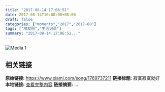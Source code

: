```yaml
---
title: "2017-08-14 17:06:51"
date: 2017-08-14T10:00:00+08:00
draft: false
categories: ["moments","2017","2017-08"]
tags: ["朋友圈","生活记录"]
summary: "2017-08-14 17:06:51..."
---
```


![Media 1](/Moments/photos/2017-08-14/201708141706510.jpg)

## 相关链接

**原始链接:** https://www.xiami.com/song/1769737211
**链接标题:** 寂寞寂寞就好
**本地链接:** [查看完整内容](/link_content/2017/08/2017-08-14/link_content/)
**链接摘要:** ...

